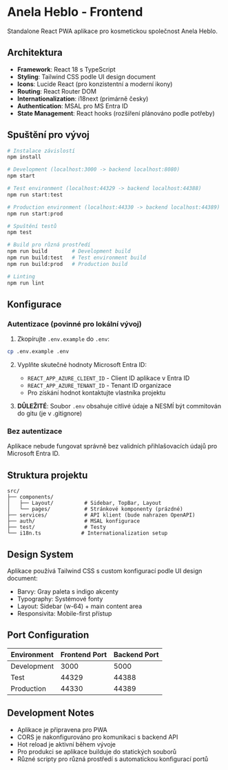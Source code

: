 # Anela Heblo - Frontend

Standalone React PWA aplikace pro kosmetickou společnost Anela Heblo.

## Architektura

- **Framework**: React 18 s TypeScript
- **Styling**: Tailwind CSS podle UI design document
- **Icons**: Lucide React (pro konzistentní a moderní ikony)
- **Routing**: React Router DOM
- **Internationalization**: i18next (primárně česky)
- **Authentication**: MSAL pro MS Entra ID
- **State Management**: React hooks (rozšíření plánováno podle potřeby)

## Spuštění pro vývoj

```bash
# Instalace závislostí
npm install

# Development (localhost:3000 -> backend localhost:8080)
npm start

# Test environment (localhost:44329 -> backend localhost:44388)
npm run start:test

# Production environment (localhost:44330 -> backend localhost:44389)
npm run start:prod

# Spuštění testů
npm test

# Build pro různá prostředí
npm run build        # Development build
npm run build:test   # Test environment build
npm run build:prod   # Production build

# Linting
npm run lint
```

## Konfigurace

### Autentizace (povinné pro lokální vývoj)

1. Zkopírujte `.env.example` do `.env`:
```bash
cp .env.example .env
```

2. Vyplňte skutečné hodnoty Microsoft Entra ID:
   - `REACT_APP_AZURE_CLIENT_ID` - Client ID aplikace v Entra ID
   - `REACT_APP_AZURE_TENANT_ID` - Tenant ID organizace
   - Pro získání hodnot kontaktujte vlastníka projektu

3. **DŮLEŽITÉ**: Soubor `.env` obsahuje citlivé údaje a NESMÍ být commitován do gitu (je v .gitignore)

### Bez autentizace
Aplikace nebude fungovat správně bez validních přihlašovacích údajů pro Microsoft Entra ID.

## Struktura projektu

```
src/
├── components/
│   ├── Layout/          # Sidebar, TopBar, Layout
│   └── pages/           # Stránkové komponenty (prázdné)
├── services/            # API klient (bude nahrazen OpenAPI)
├── auth/                # MSAL konfigurace
├── test/                # Testy
└── i18n.ts             # Internationalization setup
```

## Design System

Aplikace používá Tailwind CSS s custom konfigurací podle UI design document:
- Barvy: Gray paleta s indigo akcenty
- Typography: Systémové fonty
- Layout: Sidebar (w-64) + main content area
- Responsivita: Mobile-first přístup

## Port Configuration

| Environment | Frontend Port | Backend Port |
|-------------|---------------|-------------|
| Development | 3000 | 5000 |
| Test | 44329 | 44388 |
| Production | 44330 | 44389 |

## Development Notes

- Aplikace je připravena pro PWA
- CORS je nakonfigurováno pro komunikaci s backend API
- Hot reload je aktivní během vývoje
- Pro produkci se aplikace builduje do statických souborů
- Různé scripty pro různá prostředí s automatickou konfigurací portů